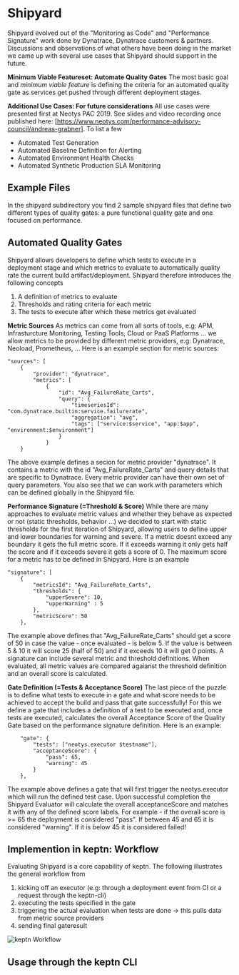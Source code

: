 # Shipyard
Shipyard evolved out of the "Monitoring as Code" and "Performance Signature" work done by Dynatrace, Dynatrace customers & partners.
Discussions and observations of what others have been doing in the market we came up with several use cases that Shipyard should support in the future. 

**Minimum Viable Featureset: Automate Quality Gates**
The most basic goal and *minimum viable feature* is defining the criteria for an automated quality gate as services get pushed through different deployment stages.

**Additional Use Cases: For future considerations**
All use cases were presented first at Neotys PAC 2019. See slides and video recording once published here: [https://www.neotys.com/performance-advisory-council/andreas-grabner]. To list a few
* Automated Test Generation
* Automated Baseline Definition for Alerting
* Automated Environment Health Checks
* Automated Synthetic Production SLA Monitoring

## Example Files
In the shipyard subdirectory you find 2 sample shipyard files that define two different types of quality gates: a pure functional quality gate and one focused on performance.

## Automated Quality Gates
Shipyard allows developers to define which tests to execute in a deployment stage and which metrics to evaluate to automatically quality rate the current build artifact/deployment. Shipyard therefore introduces the following concepts
1. A definition of metrics to evaluate
2. Thresholds and rating criteria for each metric
3. The tests to execute after which these metrics get evaluated

**Metric Sources**
As metrics can come from all sorts of tools, e.g: APM, Infrasturcture Monitoring, Testing Tools, Cloud or PaaS Platforms ... we allow metrics to be provided by different metric providers, e.g: Dynatrace, Neoload, Prometheus, ...
Here is an example section for metric sources:
```
"sources": [
    {
        "provider": "dynatrace",
        "metrics": [
            {
                "id": "Avg_FailureRate_Carts",
                "query": {
                    "timeseriesId": "com.dynatrace.builtin:service.failurerate",
                    "aggregation": "avg",
                    "tags": ["service:$service", "app:$app", "environment:$environment"]
                }
            }
    }
```
The above example defines a secion for metric provider "dynatrace". It contains a metric with the id "Avg_FailureRate_Carts" and query details that are specific to Dynatrace. Every metric provider can have their own set of query parameters. You also see that we can work with parameters which can be defined globally in the Shipyard file.

**Performance Signature (=Threshold & Score)**
While there are many approaches to evaluate metric values and whether they behave as expected or not (static thresholds, behavior ...) we decided to start with static thresholds for the first iteration of Shipyard, allowing users to define upper and lower boundaries for warning and severe. If a metric doesnt exceed any boundary it gets the full metric score. If it exceeds warning it only gets half the score and if it exceeds severe it gets a score of 0. The maximum score for a metric has to be defined in Shipyard. Here is an example
```
"signature": [
    {
        "metricsId": "Avg_FailureRate_Carts",
        "thresholds": {
            "upperSevere": 10,
            "upperWarning" : 5
        },
        "metricScore": 50
    },
```
The example above defines that "Avg_FailureRate_Carts" should get a score of 50 in case the value - once evaluated - is below 5. If the value is between 5 & 10 it will score 25 (half of 50) and if it exceeds 10 it will get 0 points.
A signature can include several metric and threshold definitions. When evaluated, all metric values are compared agaianst the threshold definition and an overall score is calculated. 

**Gate Definition (=Tests & Acceptance Score)**
The last piece of the puzzle is to define what tests to execute in a gate and what score needs to be achieved to accept the build and pass that gate successfully!
For this we define a gate that includes a definition of a test to be executed and, once tests are executed, calculates the overall Acceptance Score of the Quality Gate based on the performance signature definition. Here is an example:
```
    "gate": {
        "tests": ["neotys.executor $testname"],
        "acceptanceScore": {
            "pass": 65,
            "warning": 45
        }
    },
```
The example above defines a gate that will first trigger the neotys.executor which will run the defined test case. Upon successful completion the Shipyard Evaluator will calculate the overall acceptanceScore and matches it with any of the defined score labels. For example - if the overall score is >= 65 the deployment is considered "pass". If between 45 and 65 it is considered "warning". If it is below 45 it is considered failed!

## Implemention in keptn: Workflow
Evaluating Shipyard is a core capability of keptn. The following illustrates the general workflow from 
1. kicking off an executor (e.g: through a deployment event from CI or a request through the keptn-cli)
2. executing the tests specified in the gate
3. triggering the actual evaluation when tests are done -> this pulls data from metric source providers
4. sending final gateresult 

![keptn Workflow](./workflow.png)

## Usage through the keptn CLI
